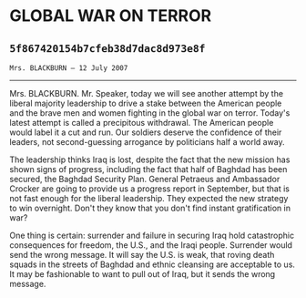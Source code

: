 # GLOBAL WAR ON TERROR
## `5f867420154b7cfeb38d7dac8d973e8f`
`Mrs. BLACKBURN — 12 July 2007`

---


Mrs. BLACKBURN. Mr. Speaker, today we will see another attempt by the 
liberal majority leadership to drive a stake between the American 
people and the brave men and women fighting in the global war on 
terror. Today's latest attempt is called a precipitous withdrawal. The 
American people would label it a cut and run. Our soldiers deserve the 
confidence of their leaders, not second-guessing arrogance by 
politicians half a world away.

The leadership thinks Iraq is lost, despite the fact that the new 
mission has shown signs of progress, including the fact that half of 
Baghdad has been secured, the Baghdad Security Plan. General Petraeus 
and Ambassador Crocker are going to provide us a progress report in 
September, but that is not fast enough for the liberal leadership. They 
expected the new strategy to win overnight. Don't they know that you 
don't find instant gratification in war?

One thing is certain: surrender and failure in securing Iraq hold 
catastrophic consequences for freedom, the U.S., and the Iraqi people. 
Surrender would send the wrong message. It will say the U.S. is weak, 
that roving death squads in the streets of Baghdad and ethnic cleansing 
are acceptable to us. It may be fashionable to want to pull out of 
Iraq, but it sends the wrong message.
